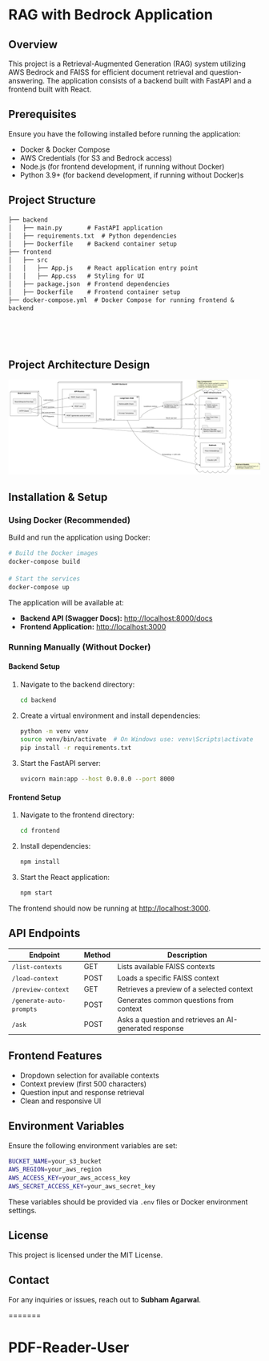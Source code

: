 # RAG with Bedrock Application

## Overview

This project is a Retrieval-Augmented Generation (RAG) system utilizing AWS Bedrock and FAISS for efficient document retrieval and question-answering. The application consists of a backend built with FastAPI and a frontend built with React.

## Prerequisites

Ensure you have the following installed before running the application:

- Docker & Docker Compose
- AWS Credentials (for S3 and Bedrock access)
- Node.js (for frontend development, if running without Docker)
- Python 3.9+ (for backend development, if running without Docker)s

## Project Structure

```
├── backend
│   ├── main.py       # FastAPI application
│   ├── requirements.txt  # Python dependencies
│   ├── Dockerfile    # Backend container setup
├── frontend
│   ├── src
│   │   ├── App.js    # React application entry point
│   │   ├── App.css   # Styling for UI
│   ├── package.json  # Frontend dependencies
│   ├── Dockerfile    # Frontend container setup
├── docker-compose.yml  # Docker Compose for running frontend & backend





```

## Project Architecture Design

![Architecture Diagram](https://github.com/Dynamicsubham/PDF-READER-AI/blob/master/User/AI%20Architechture%20design.png)

## Installation & Setup

### Using Docker (Recommended)

Build and run the application using Docker:

```sh
# Build the Docker images
docker-compose build

# Start the services
docker-compose up
```

The application will be available at:

- **Backend API (Swagger Docs):** [http://localhost:8000/docs](http://localhost:8000/docs)
- **Frontend Application:** [http://localhost:3000](http://localhost:3000)

### Running Manually (Without Docker)

#### Backend Setup

1. Navigate to the backend directory:
   ```sh
   cd backend
   ```
2. Create a virtual environment and install dependencies:
   ```sh
   python -m venv venv
   source venv/bin/activate  # On Windows use: venv\Scripts\activate
   pip install -r requirements.txt
   ```
3. Start the FastAPI server:
   ```sh
   uvicorn main:app --host 0.0.0.0 --port 8000
   ```

#### Frontend Setup

1. Navigate to the frontend directory:
   ```sh
   cd frontend
   ```
2. Install dependencies:
   ```sh
   npm install
   ```
3. Start the React application:
   ```sh
   npm start
   ```

The frontend should now be running at [http://localhost:3000](http://localhost:3000).

## API Endpoints

| Endpoint                 | Method | Description                                            |
| ------------------------ | ------ | ------------------------------------------------------ |
| `/list-contexts`         | GET    | Lists available FAISS contexts                         |
| `/load-context`          | POST   | Loads a specific FAISS context                         |
| `/preview-context`       | GET    | Retrieves a preview of a selected context              |
| `/generate-auto-prompts` | POST   | Generates common questions from context                |
| `/ask`                   | POST   | Asks a question and retrieves an AI-generated response |

## Frontend Features

- Dropdown selection for available contexts
- Context preview (first 500 characters)
- Question input and response retrieval
- Clean and responsive UI

## Environment Variables

Ensure the following environment variables are set:

```sh
BUCKET_NAME=your_s3_bucket
AWS_REGION=your_aws_region
AWS_ACCESS_KEY=your_aws_access_key
AWS_SECRET_ACCESS_KEY=your_aws_secret_key
```

These variables should be provided via `.env` files or Docker environment settings.

## License

This project is licensed under the MIT License.

## Contact

For any inquiries or issues, reach out to **Subham Agarwal**.

=======
# PDF-Reader-User
